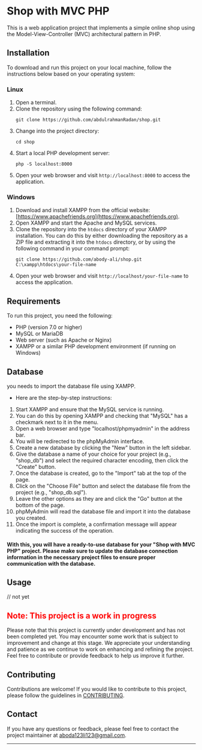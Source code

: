 

# Shop with MVC PHP 

This is a web application project that implements a simple online shop using the Model-View-Controller (MVC) architectural pattern in PHP.

## Installation

To download and run this project on your local machine, follow the instructions below based on your operating system:

### Linux

1. Open a terminal.
2. Clone the repository using the following command:
   ```
   git clone https://github.com/abdulrahmanRadan/shop.git
   ```
3. Change into the project directory:
   ```
   cd shop
   ```
4. Start a local PHP development server:
   ```
   php -S localhost:8000
   ```
5. Open your web browser and visit `http://localhost:8000` to access the application.

### Windows

1. Download and install XAMPP from the official website: [https://www.apachefriends.org](https://www.apachefriends.org).
2. Open XAMPP and start the Apache and MySQL services.
3. Clone the repository into the `htdocs` directory of your XAMPP installation. You can do this by either downloading the repository as a ZIP file and extracting it into the `htdocs` directory, or by using the following command in your command prompt:
   ```
   git clone https://github.com/abody-ali/shop.git C:\xampp\htdocs\your-file-name
   ```
4. Open your web browser and visit `http://localhost/your-file-name` to access the application.

## Requirements

To run this project, you need the following:

- PHP (version 7.0 or higher)
- MySQL or MariaDB
- Web server (such as Apache or Nginx)
- XAMPP or a similar PHP development environment (if running on Windows)

## Database
you needs to import the database file using XAMPP. 
- Here are the step-by-step instructions:

1. Start XAMPP and ensure that the MySQL service is running. 
2. You can do this by opening XAMPP and checking that "MySQL" has a checkmark next to it in the menu.
3. Open a web browser and type "localhost/phpmyadmin" in the address bar.
4. You will be redirected to the phpMyAdmin interface.
5. Create a new database by clicking the "New" button in the left sidebar.
6. Give the database a name of your choice for your project (e.g., "shop_db") and select the required character encoding, then click the 
   "Create" button.
7. Once the database is created, go to the "Import" tab at the top of the page.
8. Click on the "Choose File" button and select the database file from the project (e.g., "shop_db.sql").
9. Leave the other options as they are and click the "Go" button at the bottom of the page.
10. phpMyAdmin will read the database file and import it into the database you created.
11. Once the import is complete, a confirmation message will appear indicating the success of the operation.
    
#### With this, you will have a ready-to-use database for your "Shop with MVC PHP" project. Please make sure to update the database connection information in the necessary project files to ensure proper communication with the database.

## Usage



// not yet

## <span style="color:red"> **Note: This project is a work in progress**</span>

Please note that this project is currently under development and has not been completed yet. You may encounter some work that is subject to improvement and change at this stage. We appreciate your understanding and patience as we continue to work on enhancing and refining the project. Feel free to contribute or provide feedback to help us improve it further.


## Contributing

Contributions are welcome! If you would like to contribute to this project, please follow the guidelines in [CONTRIBUTING](CONTRIBUTING.md).

## Contact

If you have any questions or feedback, please feel free to contact the project maintainer at [aboda123li123@gmail.com](mailto:aboda123li123@gmail.com).

---
